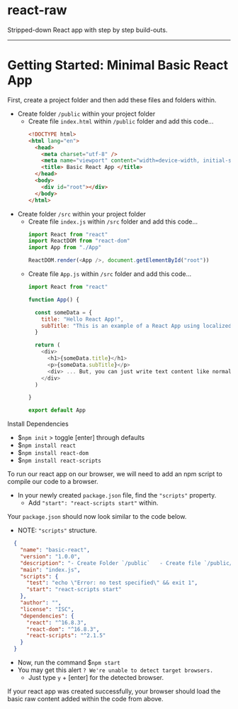 # react-raw
Stripped-down React app with step by step build-outs.

----
# Getting Started: Minimal Basic React App

First, create a project folder and then add these files and folders within.
- Create folder `/public` within your project folder
  - Create file `index.html` within `/public` folder and add this code...
    ```html
    <!DOCTYPE html>
    <html lang="en">
      <head>
        <meta charset="utf-8" />
        <meta name="viewport" content="width=device-width, initial-scale=1, shrink-to-fit=no"/>
        <title> Basic React App </title>
      </head>
      <body>
        <div id="root"></div>
      </body>
    </html>
    ```
- Create folder `/src` within your project folder
  - Create file `index.js` within `/src` folder and add this code...
    ```javascript
    import React from "react"
    import ReactDOM from "react-dom"
    import App from "./App"

    ReactDOM.render(<App />, document.getElementById("root"))
    ```  
  - Create file `App.js` within `/src` folder and add this code...
    ```javascript
    import React from "react"

    function App() {

      const someData = {
        title: "Hello React App!",
        subTitle: "This is an example of a React App using localized data to populate html tags."
      }

      return (
        <div>
          <h1>{someData.title}</h1>
          <p>{someData.subTitle}</p>
          <div> ... But, you can just write text content like normal too. </div>
        </div>
      )

    }

    export default App
    ```

Install Dependencies
- $`npm init` > toggle [enter] through defaults
- $`npm install react`
- $`npm install react-dom`
- $`npm install react-scripts`

To run our react app on our browser, we will need to add an npm script to compile our code to a browser.
- In your newly created `package.json` file, find the `"scripts"` property.
  - Add `"start": "react-scripts start"` within.

Your `package.json` should now look similar to the code below.
- NOTE: `"scripts"` structure.

```json
  {
    "name": "basic-react",
    "version": "1.0.0",
    "description": "- Create Folder `/public`   - Create file `/public/index.html` - Create folder `/src`     - Create file `/src/App.js`   - Create file `/src/index.js`   - Create folder `/components`     - Create file `/components/Note.js`",
    "main": "index.js",
    "scripts": {
      "test": "echo \"Error: no test specified\" && exit 1",
      "start": "react-scripts start"
    },
    "author": "",
    "license": "ISC",
    "dependencies": {
      "react": "^16.8.3",
      "react-dom": "^16.8.3",
      "react-scripts": "^2.1.5"
    }
  }
```

- Now, run the command $`npm start`
- You may get this alert `? We're unable to detect target browsers.`
  - Just type `y` + [enter] for the detected browser.

If your react app was created successfully, your browser should load the basic raw content added within the code from above.
